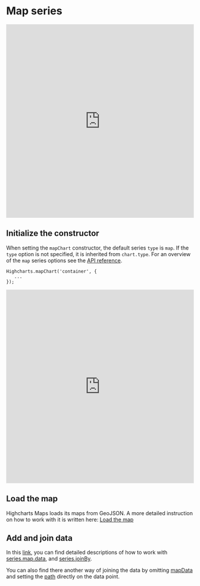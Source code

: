 Map series
==========

<iframe style="width: 100%; height: 520px; border: none;" src="https://jsfiddle.net/gh/get/library/pure/highcharts/highcharts/tree/master/samples/maps/demo/all-maps" allow="fullscreen"></iframe>

Initialize the constructor
------------


When setting the `mapChart` constructor, the default series `type` is `map`.
If the `type` option is not specified, it is inherited from `chart.type`.
For an overview of the `map` series options see the [API reference](https://api.highcharts.com/highmaps/series.map).

    Highcharts.mapChart('container', {
       ...
    });

<iframe style="width: 100%; height: 520px; border: none;" src="https://www.highcharts.com/samples/embed/maps/demo/category-map" allow="fullscreen"></iframe>

Load the map
------------
Highcharts Maps loads its maps from GeoJSON.
A more detailed instruction on how to work with it is written here: [Load the map](https://www.highcharts.com/docs/maps/getting-started#load-the-map) 

Add and join data
-----------------
In this [link](https://www.highcharts.com/docs/maps/getting-started#add-and-join-data), you can find detailed descriptions of how to work with [series.map.data](https://api.highcharts.com/highmaps/series.map.data), and [series.joinBy](https://api.highcharts.com/highmaps/plotOptions.series.joinBy). 

You can also find there another way of joining the data by omitting [mapData](https://api.highcharts.com/highmaps/series.map.mapData) and setting the [path](https://api.highcharts.com/highmaps/series.map.data.path) directly on the data point.